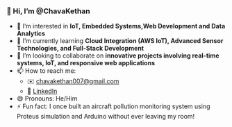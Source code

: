 ### 👋 Hi, I’m @ChavaKethan

- 👀 I’m interested in **IoT, Embedded Systems,Web Development and Data Analytics**
- 🌱 I’m currently learning **Cloud Integration (AWS IoT), Advanced Sensor Technologies, and Full-Stack Development**
- 💞️ I’m looking to collaborate on **innovative projects involving real-time systems, IoT, and responsive web applications**
- 📫 How to reach me:  
  - ✉️ chavakethan007@gmail.com  
  - 🔗 [LinkedIn](https://www.linkedin.com/in/chavakethan)
- 😄 Pronouns: He/Him
- ⚡ Fun fact: I once built an aircraft pollution monitoring system using Proteus simulation and Arduino without ever leaving my room!

<!---
ChavaKethan/ChavaKethan is a ✨ special ✨ repository because its `README.md` (this file) appears on your GitHub profile.
You can click the Preview link to take a look at your changes.
--->
